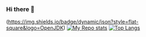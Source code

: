 ### Hi there 👋

<!--
**JSWilProf/jswilprof** is a ✨ _special_ ✨ repository because its `README.md` (this file) appears on your GitHub profile.

Here are some ideas to get you started:

- 🔭 I’m currently working on ...
- 🌱 I’m currently learning ...
- 👯 I’m looking to collaborate on ...
- 🤔 I’m looking for help with ...
- 💬 Ask me about ...
- 📫 How to reach me: ...
- 😄 Pronouns: ...
- ⚡ Fun fact: ...
-->
(https://img.shields.io/badge/dynamic/json?style=flat-square&logo=OpenJDK)
[![My Repo stats](https://github-readme-stats.vercel.app/api?username=jswilprof&show_icons=true)](https://github.com/jswilprof/github-readme-stats)
[![Top Langs](https://github-readme-stats.vercel.app/api/top-langs/?username=jswilprof)](https://github.com/jswilprof/github-readme-stats)
